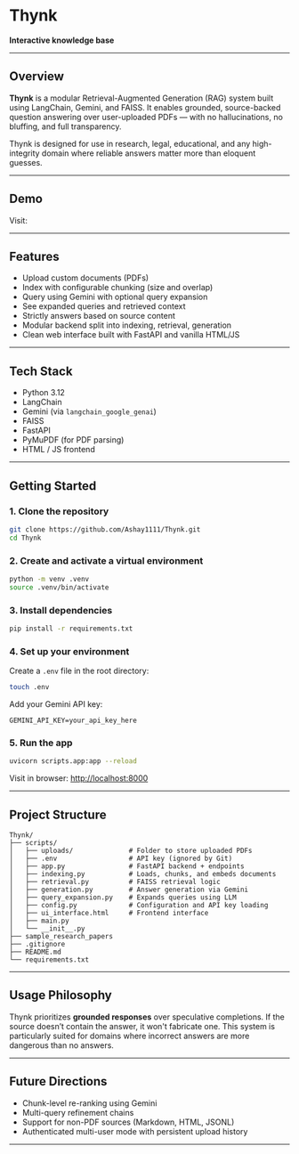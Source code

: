 # Thynk  
**Interactive knowledge base**  

---

## Overview

**Thynk** is a modular Retrieval-Augmented Generation (RAG) system built using LangChain, Gemini, and FAISS. It enables grounded, source-backed question answering over user-uploaded PDFs — with no hallucinations, no bluffing, and full transparency.

Thynk is designed for use in research, legal, educational, and any high-integrity domain where reliable answers matter more than eloquent guesses.

---

## Demo
Visit: <soon>

---

## Features

- Upload custom documents (PDFs)
- Index with configurable chunking (size and overlap)
- Query using Gemini with optional query expansion
- See expanded queries and retrieved context
- Strictly answers based on source content
- Modular backend split into indexing, retrieval, generation
- Clean web interface built with FastAPI and vanilla HTML/JS

---

## Tech Stack

- Python 3.12
- LangChain
- Gemini (via `langchain_google_genai`)
- FAISS
- FastAPI
- PyMuPDF (for PDF parsing)
- HTML / JS frontend

---

## Getting Started

### 1. Clone the repository

```bash
git clone https://github.com/Ashay1111/Thynk.git
cd Thynk
````

### 2. Create and activate a virtual environment

```bash
python -m venv .venv
source .venv/bin/activate
```

### 3. Install dependencies

```bash
pip install -r requirements.txt
```

### 4. Set up your environment

Create a `.env` file in the root directory:

```bash
touch .env
```

Add your Gemini API key:

```
GEMINI_API_KEY=your_api_key_here
```

### 5. Run the app

```bash
uvicorn scripts.app:app --reload
```

Visit in browser:
[http://localhost:8000](http://localhost:8000)

---

## Project Structure

```
Thynk/
├── scripts/
│   ├── uploads/              # Folder to store uploaded PDFs
│   ├── .env                  # API key (ignored by Git)
│   ├── app.py                # FastAPI backend + endpoints
│   ├── indexing.py           # Loads, chunks, and embeds documents
│   ├── retrieval.py          # FAISS retrieval logic
│   ├── generation.py         # Answer generation via Gemini
│   ├── query_expansion.py    # Expands queries using LLM
│   ├── config.py             # Configuration and API key loading
│   ├── ui_interface.html     # Frontend interface
│   ├── main.py
│   └── __init__.py
├── sample_research_papers
├── .gitignore
├── README.md
└── requirements.txt
```

---

## Usage Philosophy

Thynk prioritizes **grounded responses** over speculative completions. If the source doesn’t contain the answer, it won't fabricate one. This system is particularly suited for domains where incorrect answers are more dangerous than no answers.

---

## Future Directions

* Chunk-level re-ranking using Gemini
* Multi-query refinement chains
* Support for non-PDF sources (Markdown, HTML, JSONL)
* Authenticated multi-user mode with persistent upload history

---

